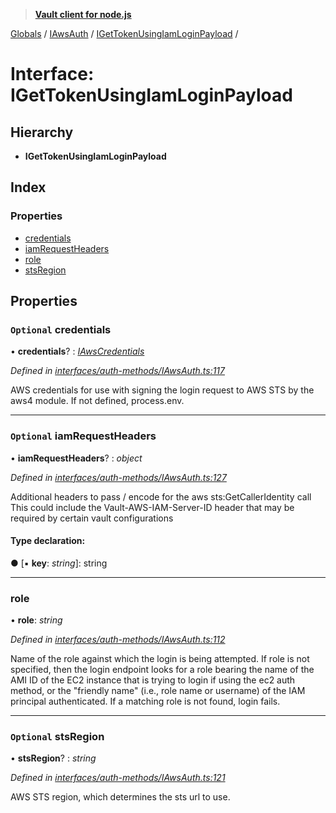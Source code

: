 > **[Vault client for node.js](../README.md)**

[Globals](../globals.md) / [IAwsAuth](../modules/iawsauth.md) / [IGetTokenUsingIamLoginPayload](iawsauth.igettokenusingiamloginpayload.md) /

# Interface: IGetTokenUsingIamLoginPayload

## Hierarchy

* **IGetTokenUsingIamLoginPayload**

## Index

### Properties

* [credentials](iawsauth.igettokenusingiamloginpayload.md#optional-credentials)
* [iamRequestHeaders](iawsauth.igettokenusingiamloginpayload.md#optional-iamrequestheaders)
* [role](iawsauth.igettokenusingiamloginpayload.md#role)
* [stsRegion](iawsauth.igettokenusingiamloginpayload.md#optional-stsregion)

## Properties

### `Optional` credentials

• **credentials**? : *[IAwsCredentials](iawsauth.iawscredentials.md)*

*Defined in [interfaces/auth-methods/IAwsAuth.ts:117](https://github.com/theogravity/vault-tacular/blob/68ec17c/src/interfaces/auth-methods/IAwsAuth.ts#L117)*

AWS credentials for use with signing the login request to AWS STS by the aws4 module. If not defined,
process.env.

___

### `Optional` iamRequestHeaders

• **iamRequestHeaders**? : *object*

*Defined in [interfaces/auth-methods/IAwsAuth.ts:127](https://github.com/theogravity/vault-tacular/blob/68ec17c/src/interfaces/auth-methods/IAwsAuth.ts#L127)*

Additional headers to pass / encode for the aws sts:GetCallerIdentity call
This could include the Vault-AWS-IAM-Server-ID header that may be required by certain
vault configurations

#### Type declaration:

● \[▪ **key**: *string*\]: string

___

###  role

• **role**: *string*

*Defined in [interfaces/auth-methods/IAwsAuth.ts:112](https://github.com/theogravity/vault-tacular/blob/68ec17c/src/interfaces/auth-methods/IAwsAuth.ts#L112)*

Name of the role against which the login is being attempted. If role is not specified, then
the login endpoint looks for a role bearing the name of the AMI ID of the EC2 instance that
is trying to login if using the ec2 auth method, or the "friendly name"
(i.e., role name or username) of the IAM principal authenticated. If a matching role is not
found, login fails.

___

### `Optional` stsRegion

• **stsRegion**? : *string*

*Defined in [interfaces/auth-methods/IAwsAuth.ts:121](https://github.com/theogravity/vault-tacular/blob/68ec17c/src/interfaces/auth-methods/IAwsAuth.ts#L121)*

AWS STS region, which determines the sts url to use.